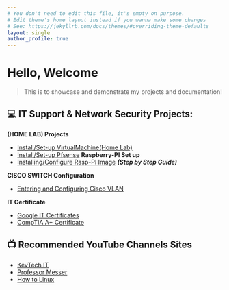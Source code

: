 ```yaml
---
# You don't need to edit this file, it's empty on purpose.
# Edit theme's home layout instead if you wanna make some changes
# See: https://jekyllrb.com/docs/themes/#overriding-theme-defaults
layout: single
author_profile: true
---
```


<h1>Hello, Welcome <br/></h1>

 >This is to showcase and demonstrate my projects and documentation!   

<h2>💻 IT Support & Network Security Projects:</h2>

<b>(HOME LAB) Projects</b>
  - [Install/Set-up VirtualMachine(Home Lab)](https://github.com/Njen4tech/VMware-Set-up)
  - [Install/Set-up Pfsense](https://github.com/Njen4tech/Pfsense-Firewall-Configuration)
<b>Raspberry-PI Set up</b>
 - [Installing/Configure Rasp-PI Image](https://njen4tech.blogspot.com/) <b><i>(Step by Step Guide)</i></b>

<b>CISCO SWITCH Configuration</b>
 - [Entering and Configuring Cisco VLAN ](-)

<b> IT Certificate</b>
  - [Google IT Certificates](https://www.coursera.org/account/accomplishments/specialization/8XYGHPCPMLWB)
  - [CompTIA A+ Certificate](https://www.credly.com/badges/1bcc0abc-5a50-4017-b773-791e23bac235/linked_in_profile)

<h2>📺 Recommended YouTube Channels Sites  
</h2>

- [KevTech IT](https://www.youtube.com/c/KevtechITSupport)
- [Professor Messer](https://www.professormesser.com/)
- [How to Linux](https://www.youtube.com/@LearnLinuxTV)

